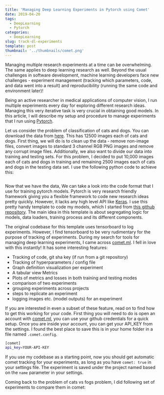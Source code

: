 ```yaml
---
title: 'Managing Deep Learning Experiments in Pytorch using Comet'
date: 2019-04-20
tags:
  - DeepLearning
  - Pytorch
categories:
  - DeepLearning
slug: track-dl-experiments
template: post
thumbnail: '../thumbnails/comet.png'
---
```


Managing multiple research experiments at a time can be overwhelming. The same applies to deep
learning research as well. Beyond the usual challenges in software development, machine learning
developers face new challenges - experiment management (tracking which parameters, code, and data
went into a result) and reproducibility (running the same code and environment later)!

Being an active researcher in medical applications of computer vision, I run multiple experiments
every day for exploring different research ideas. Managing this very iterative task is very crucial
in obtaining good models. In this article, I will describe my setup and procedure to manage experiments
that I run using [Pytorch](https://pytorch.org).

Let us consider the problem of classification of cats and dogs. You can download the data from
[here](https://www.microsoft.com/en-us/download/details.aspx?id=54765). This has 12500 images each
of cats and dogs. First thing, we will do is to clean up the data - remove non-image files, convert
images to standard 3 channel RGB PNG images and remove any corrupt image files. Additionally, we
also want to divide our data into training and testing sets. For this problem, I decided to put
10,000 images each of cats and dogs in training and remaining 2500 images each of cats and dogs
in the testing data set. I use the following python code to achieve this:

```python

```

Now that we have the data, We can take a look into the code format that I use for training
pytorch models. Pytorch is very research friendly framework giving you a flexible framework to
code new research ideas pretty quickly. However, it lacks any high level API like
[Keras](https://keras.io/). I use this pretty handy template to code my models, which I started from
[this github repository](https://github.com/victoresque/pytorch-template). The main idea in this
template is about segregating logic for models, data loaders, training process and its different
components.

[comet]: https://www.comet.ml/

The original codebase for this template uses tensorboard to log experiments. However, I find
tensorboard to be very rudimentary for the purpose of tracking of experiments. During my search
for tools for managing deep learning experiments, I came across [comet.ml][comet].
I fell in love with this instantly! It has some interesting features:

- Tracking of code, git sha key (if run from a git repository)
- Tracking of hyperparameters / config file
- Graph definition visualization per experiment
- A tabular view Metrics
- Plots of metrics and losses in both training and testing modes
- comparison of two experiments
- grouping experiments across projects
- steps to replicate an experiment
- logging images etc. (model outputs) for an experiment

If you are interested in even a subset of these feature, read on to find how to get this working
for your code. First thing you will need to do is open an account with [comet.ml][comet], you can
use your github credentials for a quick setup. Once you are inside your account, you can get your
API_KEY from the settings. I found the best place to save this is in your home folder in a
file named `.comet.config`.

```bash
[comet]
api_key=YOUR-API-KEY
```

If you use my codebase as a starting point, now you should get automatic comet tracking for your
experiments, as long as you have `comet: true` in your settings file. The experiment is saved under
the project named based on the `name` parameter in your settings.

Coming back to the problem of cats vs fogs problem, I did following set of experiments to compare
them in comet:
